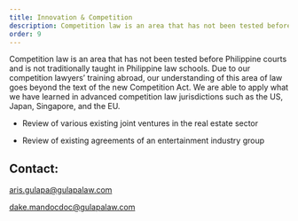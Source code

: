 ```yaml
---
title: Innovation & Competition
description: Competition law is an area that has not been tested before Philippine courts...
order: 9
---
```


Competition law is an area that has not been tested before Philippine courts and is not traditionally taught in Philippine law schools. Due to our competition lawyers’ training abroad, our understanding of this area of law goes beyond the text of the new Competition Act. We are able to apply what we have learned in advanced competition law jurisdictions such as the US, Japan, Singapore, and the EU.

- Review of various existing joint ventures in the real estate sector

- Review of existing agreements of an entertainment industry group

## Contact:

aris.gulapa@gulapalaw.com

dake.mandocdoc@gulapalaw.com
